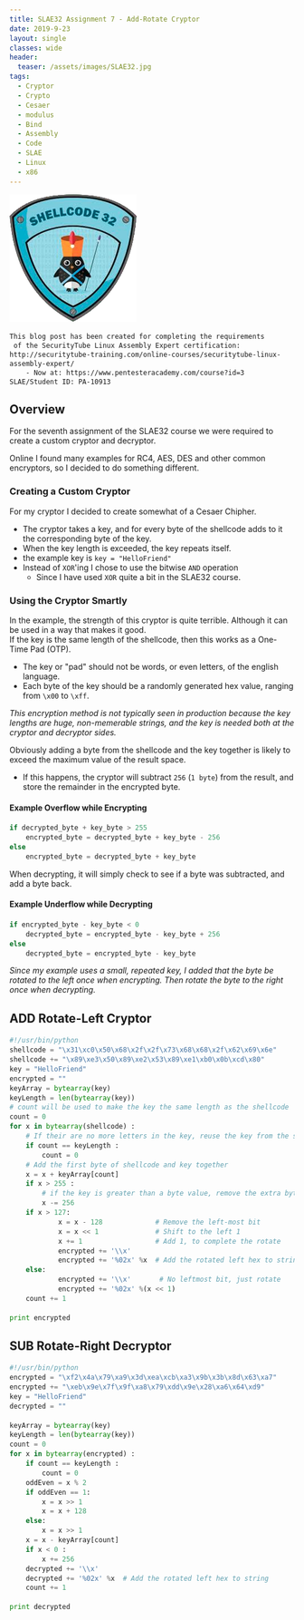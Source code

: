 ```yaml
---
title: SLAE32 Assignment 7 - Add-Rotate Cryptor 
date: 2019-9-23
layout: single
classes: wide
header:
  teaser: /assets/images/SLAE32.jpg
tags:
  - Cryptor
  - Crypto
  - Cesaer
  - modulus
  - Bind
  - Assembly
  - Code
  - SLAE
  - Linux
  - x86
--- 
```

![](/assets/images/SLAE32.png)
```console
This blog post has been created for completing the requirements
 of the SecurityTube Linux Assembly Expert certification:
http://securitytube-training.com/online-courses/securitytube-linux-assembly-expert/
	- Now at: https://www.pentesteracademy.com/course?id=3
SLAE/Student ID: PA-10913
```
## Overview
For the seventh assignment of the SLAE32 course we were required to create a custom cryptor and decryptor. 

Online I found many examples for RC4, AES, DES and other common encryptors, so I decided to do something different.  
### Creating a Custom Cryptor
For my cryptor I decided to create somewhat of a Cesaer Chipher. 
+ The cryptor takes a key, and for every byte of the shellcode adds to it the corresponding byte of the key. 
+ When the key length is exceeded, the key repeats itself.  
+ the example key is `key = "HelloFriend"`
+ Instead of `XOR`'ing I chose to use the bitwise `AND` operation
  - Since I have used `XOR` quite a bit in the SLAE32 course.  

### Using the Cryptor Smartly
In the example, the strength of this cryptor is quite terrible. Although it can be used in a way that makes it good.   
If the key is the same length of the shellcode, then this works as a One-Time Pad (OTP). 
+ The key or "pad" should not be words, or even letters, of the english language. 
+ Each byte of the key should be a randomly generated hex value, ranging from `\x00` to `\xff`.   

_This encryption method is not typically seen in production because the key lengths are huge, non-memerable strings, and the key is needed both at the cryptor and decryptor sides._   


Obviously adding a byte from the shellcode and the key together is likely to exceed the maximum value of the result space. 
+ If this happens, the cryptor will subtract `256` (`1 byte`) from the result, and store the remainder in the encrypted byte.  
#### Example Overflow while Encrypting
```python
if decrypted_byte + key_byte > 255
	encrypted_byte = decrypted_byte + key_byte - 256
else 
	encrypted_byte = decrypted_byte + key_byte
```

When decrypting, it will simply check to see if a byte was subtracted, and add a byte back.  
#### Example Underflow while Decrypting
```python
if encrypted_byte - key_byte < 0
	decrypted_byte = encrypted_byte - key_byte + 256
else
	decrypted_byte = encrypted_byte - key_byte
```


_Since my example uses a small, repeated key, I added that the byte be rotated to the left once when encrypting. Then rotate the byte to the right once when decrypting._  

## ADD Rotate-Left Cryptor
```python
#!/usr/bin/python
shellcode = "\x31\xc0\x50\x68\x2f\x2f\x73\x68\x68\x2f\x62\x69\x6e"
shellcode += "\x89\xe3\x50\x89\xe2\x53\x89\xe1\xb0\x0b\xcd\x80"
key = "HelloFriend"
encrypted = ""
keyArray = bytearray(key)
keyLength = len(bytearray(key))
# count will be used to make the key the same length as the shellcode
count = 0				
for x in bytearray(shellcode) : 
	# If their are no more letters in the key, reuse the key from the start
	if count == keyLength :		
		count = 0
	# Add the first byte of shellcode and key together
	x = x + keyArray[count]		
	if x > 255 :
		# if the key is greater than a byte value, remove the extra byte
		x -= 256		
	if x > 127:
        	x = x - 128             # Remove the left-most bit
        	x = x << 1              # Shift to the left 1
        	x += 1                  # Add 1, to complete the rotate
        	encrypted += '\\x'
        	encrypted += '%02x' %x	# Add the rotated left hex to string 
	else:
        	encrypted += '\\x'       # No leftmost bit, just rotate
        	encrypted += '%02x' %(x << 1)
	count += 1

print encrypted
```

## SUB Rotate-Right Decryptor
```python
#!/usr/bin/python
encrypted = "\xf2\x4a\x79\xa9\x3d\xea\xcb\xa3\x9b\x3b\x8d\x63\xa7"
encrypted += "\xeb\x9e\x7f\x9f\xa8\x79\xdd\x9e\x28\xa6\x64\xd9"
key = "HelloFriend"
decrypted = ""

keyArray = bytearray(key)
keyLength = len(bytearray(key))
count = 0
for x in bytearray(encrypted) : 
	if count == keyLength :
		count = 0
	oddEven = x % 2
	if oddEven == 1:
		x = x >> 1
		x = x + 128
	else:
		x = x >> 1
	x = x - keyArray[count]
	if x < 0 :
		x += 256
	decrypted += '\\x'
	decrypted += '%02x' %x	# Add the rotated left hex to string 
	count += 1

print decrypted
```


